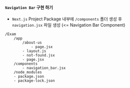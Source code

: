 
#### `Navigation Bar` 구현 하기

- `Next.js` Project Package 내부에 `/components` 폴더 생성 후 <br/>
	`navigation.jsx` 파일 생성 (<= Navigation Bar Component)

```
/Exam
	/app
		/about-us
			- page.jsx
		- layout.js
		- not-found.jsx
		- page.jsx
	/components
		- navigation_bar.jsx
	/node_modules
	- package.json
	- package-lock.json
```


